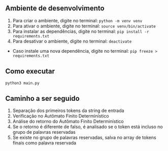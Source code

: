 ## Ambiente de desenvolvimento

1. Para criar o ambiente, digite no terminal: ```python -m venv venv```
2. Para ativar o ambiente, digite no terminal: ```source venv/bin/activate```
3. Para instalar as dependências, digite no terminal: ```pip install -r requirements.txt```
4. Para desativar o ambiente, digite no terminal: ```deactivate```

- Caso instale uma nova dependência, digite no terminal: ```pip freeze > requirements.txt```

## Como executar

```python3 main.py```

## Caminho a ser seguido 

1. Separação dos primeiros tokens da string de entrada
2. Verificação no Autômato Finito Determinístico
3. Análise do retorno do Autômato Finito Determinístico
4. Se o retorno é diferente de falso, é analisado se o token está incluso no grupo de palavras reservadas
5. Se existe no grupo de palavras reservadas, salva no array de tokens finais como palavra reservada